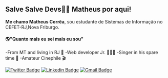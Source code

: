 ## **Salve Salve Devs**🤙🏽 **Matheus por aqui!**
**Me chamo Matheus Corrêa**, sou estudante de Sistemas de Informação no CEFET-RJ,Nova Friburgo. 
#### 🌎"Quanto mais eu sei mais eu sou"
-From MT and living in RJ 🛫
-Web developer Jr. 👨🏽‍💻
-Singer in his spare time 🎤
-Amateur Cinephile 🎬

[![Twitter Badge](https://img.shields.io/badge/-@_Matheuscx-1111cc?style=flat-square&labelColor=1111cc&logo=twitter&logoColor=white&link=https://twitter.com/_Matheuscx)](https://twitter.com/_Matheuscx) [![Linkedin Badge](https://img.shields.io/badge/-Matheus%20Corrêa-6633cc?style=flat-squarenandes&logo=Linkedin&logoColor=white&link=https://www.linkedin.com/in/matheus-corrêa-9762b8a2/)](https://www.linkedin.com/in/matheus-corrêa-9762b8a2/) [![Gmail Badge](https://img.shields.io/badge/-matheuscxy@gmail.com-FF000c?style=flat-square&logo=Gmail&logoColor=white&link=mailto:matheuscxy@gmail.com)](mailto:matheuscxy@gmail.com)
